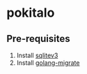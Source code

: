 # pokitalo

## Pre-requisites

1. Install [sqlitev3](https://www.sqlite.org/download.html)
2. Install [golang-migrate](https://github.com/golang-migrate/migrate)

